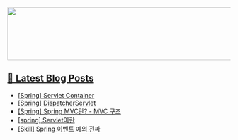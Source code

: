 <a href="https://github.com/devxb/gitanimals">
<img
  src="https://render.gitanimals.org/lines/hyunjong-96"
  width="600"
  height="120"
/>

## 📕 Latest Blog Posts

</a><ul><li><a href='https://hyunjong96.tistory.com/23' target='_blank'>[Spring] Servlet Container</a></li><li><a href='https://hyunjong96.tistory.com/22' target='_blank'>[Spring] DispatcherServlet</a></li><li><a href='https://hyunjong96.tistory.com/21' target='_blank'>[Spring] Spring MVC란? - MVC 구조</a></li><li><a href='https://hyunjong96.tistory.com/20' target='_blank'>[spring] Servlet이란</a></li><li><a href='https://hyunjong96.tistory.com/19' target='_blank'>[Skill] Spring 이벤트 예외 전파</a></li></ul>